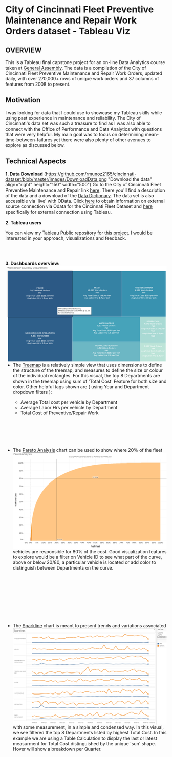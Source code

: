 # City of Cincinnati Fleet Preventive Maintenance and Repair Work Orders dataset - Tableau Viz

## OVERVIEW

This is a Tableau final capstone project for an on-line Data Analytics course taken at [General Assembly](https://generalassemb.ly/education/data-analytics/san-francisco). 
The data is a compilation of the City of Cincinnati Fleet Preventive Maintenance and Repair Work Orders, updated daily, with over 270,000+ rows of unique work orders and 37 columns of features from 2008 to present.

## Motivation

I was looking for data that I could use to showcase my Tableau skills while using past experience in maintenance and reliability. The City of Cincinnati's data set was such a treasure to find as I was also able to connect with the Office of Performance and Data Analytics with questions that were very helpful. My main goal was to focus on determining mean-time-between-failures yet there were also plenty of other avenues to explore as discussed below.

## Technical Aspects

**1. Data Download**
(https://github.com/rmunoz2165/cincinnati-dataset/blob/master/images/DownloadData.png "Download the data"  align="right" height="150" width="500")
Go to the City of Cincinnati Fleet Preventive Maintenance and Repair link [here](https://data.cincinnati-oh.gov/Thriving-Neighborhoods/Fleet-Preventative-Maintenance-Repair-Work-Orders/2a8x-bxjm).
There you'll find a description of the data and a download of the [Data Dictionary](https://data.cincinnati-oh.gov/api/views/2a8x-bxjm/files/d5a81f3e-b274-44c7-8569-458883d0cc5f?download=true&filename=Fleet%20Preventative%20Maintenance%20&%20Repair%20Work%20Orders-%20Data%20Profile%20-%203b.Data%20Dictionary.pdf). The data set is also accessible via 'live' with OData. Click [here](https://support.socrata.com/hc/en-us/articles/115005364207) to obtain information on external source connection via Odata for the Cincinnati Fleet Dataset and [here](https://support.socrata.com/hc/en-us/articles/115011744048-Open-A-Socrata-Dataset-In-Tableau-Desktop) specifically for external connection using Tableau.
</br>
</br>
**2. Tableau users**

You can view my Tableau Public repository for this [project](https://public.tableau.com/profile/robert.d.munoz#!/vizhome/CincinnatiFleetServices/Main?publish=yes). I would be interested in your approach, visualizations and feedback.

</br>
</br>

**3. Dashboards overview:** <a href =  "url"><img src="https://github.com/rmunoz2165/cincinnati-dataset/blob/master/images/FleetTreemap.png"  align="right" height="300" width="500"></a> 
- The [Treemap](https://help.tableau.com/current/pro/desktop/en-gb/buildexamples_treemap.htm) is a relatively simple view that uses dimensions to define the structure of the treemap, and measures to define the size or colour of the  individual rectangles. For this visual, the top 8 Departments are shown in the treemap using sum of 'Total Cost' Feature for both size and color. Other helpful tags shown are ( using Year and Department dropdown filters ): 
     * Average Total cost per vehicle by Department
     * Average Labor Hrs per vehicle by Department
     * Total Cost of Preventive/Repair Work  
     
     </br>
     </br>
     </br>
     </br>
     </br>
         
- The [Pareto Analysis](https://help.tableau.com/current/pro/desktop/enus/pareto.htm#:~:text=Applies%20to%3A%20Tableau%20Desktop%2C%20Tableau,is%20represented%20by%20the%20line.)  <a href =  "url"><img src="https://github.com/rmunoz2165/cincinnati-dataset/blob/master/images/FleetPareto.png"  align="right" height="300" width="500"></a>chart can be used to show where 20% of the fleet vehicles are responsible for 80% of the cost. Good visualization features to explore would be a filter on Vehicle ID to see what part of the curve, above or below 20/80, a particular vehicle is located or add color to distinguish between Departments on the curve.  
</br>
</br>
</br>
</br>
</br>
</br>
</br>
</br>
   
- The [Sparkline](https://playfairdata.com/how-to-make-sparklines-in-tableau/) <a href =  "url"><img src="https://github.com/rmunoz2165/cincinnati-dataset/blob/master/images/FleetSparklines.png" align="right" height="300" width="500"></a>chart is meant to present trends and variations associated with some measurement, in a simple and condensed way.  In this visual, we see filtered the top 8 Departments listed by highest Total Cost. In  this example we are using a Table Calculation to display the last or latest measurment for Total Cost distinguished by the unique 'sun' shape. Hover will show a breakdown per Quarter.
